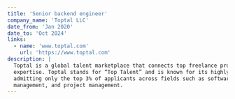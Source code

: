 ```yaml
---
title: 'Senior backend engineer'
company_name: 'Toptal LLC'
date_from: 'Jan 2020'
date_to: 'Oct 2024'
links:
  - name: 'www.toptal.com'
    url: 'https://www.toptal.com'
description: |
  Toptal is a global talent marketplace that connects top freelance professionals with companies seeking specialized
  expertise. Toptal stands for “Top Talent” and is known for its highly selective screening process,
  admitting only the top 3% of applicants across fields such as software development, design, finance, product
  management, and project management.
---
```

